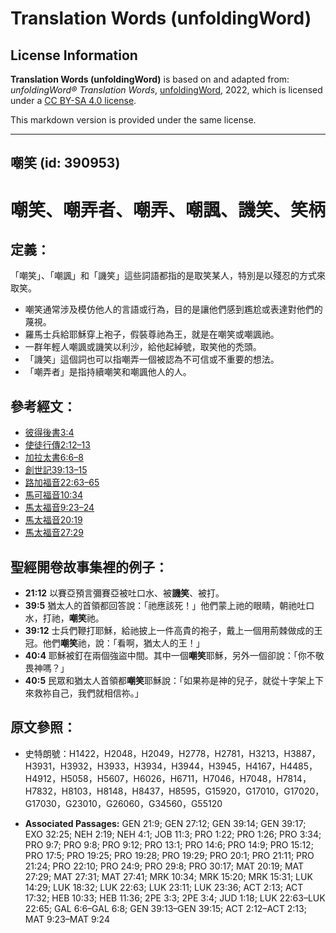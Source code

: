 # Translation Words (unfoldingWord)

## License Information

**Translation Words (unfoldingWord)** is based on and adapted from: _unfoldingWord® Translation Words_, [unfoldingWord](https://unfoldingword.org/utw), 2022, which is licensed under a [CC BY-SA 4.0 license](https://creativecommons.org/licenses/by-sa/4.0/legalcode.en).

This markdown version is provided under the same license.



--------------------------------

## 嘲笑 (id: 390953)

嘲笑、嘲弄者、嘲弄、嘲諷、譏笑、笑柄
==================

定義：
---

「嘲笑」、「嘲諷」和「譏笑」這些詞語都指的是取笑某人，特別是以殘忍的方式來取笑。

* 嘲笑通常涉及模仿他人的言語或行為，目的是讓他們感到尷尬或表達對他們的蔑視。
* 羅馬士兵給耶穌穿上袍子，假裝尊祂為王，就是在嘲笑或嘲諷祂。
* 一群年輕人嘲諷或譏笑以利沙，給他起綽號，取笑他的禿頭。
* 「譏笑」這個詞也可以指嘲弄一個被認為不可信或不重要的想法。
* 「嘲弄者」是指持續嘲笑和嘲諷他人的人。

參考經文：
-----

* [彼得後書3:4](https://ref.ly/2Pet3:4)
* [使徒行傳2:12–13](https://ref.ly/Acts2:12-Acts2:13)
* [加拉太書6:6–8](https://ref.ly/Gal6:6-Gal6:8)
* [創世記39:13–15](https://ref.ly/Gen39:13-Gen39:15)
* [路加福音22:63–65](https://ref.ly/Luke22:63-Luke22:65)
* [馬可福音10:34](https://ref.ly/Mark10:34)
* [馬太福音9:23–24](https://ref.ly/Matt9:23-Matt9:24)
* [馬太福音20:19](https://ref.ly/Matt20:19)
* [馬太福音27:29](https://ref.ly/Matt27:29)

聖經開卷故事集裡的例子：
------------

* **21:12** 以賽亞預言彌賽亞被吐口水、被**譏笑**、被打。
* **39:5** 猶太人的首領都回答說：「祂應該死！」他們蒙上祂的眼睛，朝祂吐口水，打祂，**嘲笑**祂。
* **39:12** 士兵們鞭打耶穌，給祂披上一件高貴的袍子，戴上一個用荊棘做成的王冠。他們**嘲笑**祂，說：「看啊，猶太人的王！」
* **40:4** 耶穌被釘在兩個強盜中間。其中一個**嘲笑**耶穌，另外一個卻說：「你不敬畏神嗎？」
* **40:5** 民眾和猶太人首領都**嘲笑**耶穌說：「如果祢是神的兒子，就從十字架上下來救祢自己，我們就相信祢。」

原文參照：
-----

* 史特朗號：H1422，H2048，H2049，H2778，H2781，H3213，H3887，H3931，H3932，H3933，H3934，H3944，H3945，H4167，H4485，H4912，H5058，H5607，H6026，H6711，H7046，H7048，H7814，H7832，H8103，H8148，H8437，H8595，G15920，G17010，G17020，G17030，G23010，G26060，G34560，G55120

* **Associated Passages:** GEN 21:9; GEN 27:12; GEN 39:14; GEN 39:17; EXO 32:25; NEH 2:19; NEH 4:1; JOB 11:3; PRO 1:22; PRO 1:26; PRO 3:34; PRO 9:7; PRO 9:8; PRO 9:12; PRO 13:1; PRO 14:6; PRO 14:9; PRO 15:12; PRO 17:5; PRO 19:25; PRO 19:28; PRO 19:29; PRO 20:1; PRO 21:11; PRO 21:24; PRO 22:10; PRO 24:9; PRO 29:8; PRO 30:17; MAT 20:19; MAT 27:29; MAT 27:31; MAT 27:41; MRK 10:34; MRK 15:20; MRK 15:31; LUK 14:29; LUK 18:32; LUK 22:63; LUK 23:11; LUK 23:36; ACT 2:13; ACT 17:32; HEB 10:33; HEB 11:36; 2PE 3:3; 2PE 3:4; JUD 1:18; LUK 22:63–LUK 22:65; GAL 6:6–GAL 6:8; GEN 39:13–GEN 39:15; ACT 2:12–ACT 2:13; MAT 9:23–MAT 9:24

